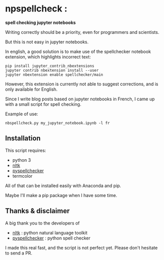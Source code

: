 # npspellcheck : 

**spell checking jupyter notebooks**

Writing correctly should be a priority, even for programmers and scientists. 

But this is not easy in jupyter notebooks. 

In english, a good solution is to make use of the spellchecker notebook extension, which highlights incorrect text: 

```
pip install jupyter_contrib_nbextensions
jupyter contrib nbextension install --user
jupyter nbextension enable spellchecker/main
```

However, this extension is currently not able to suggest corrections, and is only available for English. 

Since I write blog posts based on jupyter notebooks in French, I came up with a small script for spell checking. 

Example of use:

```
nbspellcheck.py my_jupyter_notebook.ipynb -l fr
```

## Installation

This script requires:

* python 3
* [nltk](http://www.nltk.org/)
* [pyspellchecker](https://pypi.org/project/pyspellchecker/)
* termcolor

All of that can be installed easily with Anaconda and pip.

Maybe I'll make a pip package when I have some time.

## Thanks & disclaimer

A big thank you to the developers of 

* [nltk](http://www.nltk.org/) : python natural language toolkit
* [pyspellchecker](https://pypi.org/project/pyspellchecker/) : python spell checker

I made this real fast, and the script is not perfect yet. Please don't hesitate to send a PR. 

